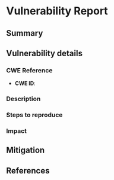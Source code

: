 # Vulnerability Report

## Summary

## Vulnerability details

### CWE Reference

- **CWE ID**: 

### Description

### Steps to reproduce

### Impact

## Mitigation

## References